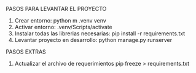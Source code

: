 PASOS PARA LEVANTAR EL PROYECTO
1. Crear entorno:
   python m .venv venv
2. Activar entorno:
   .venv/Scripts/activate
3. Instalar todas las librerias necesarias:
   pip install -r requirements.txt
4. Levantar proyecto en desarrollo:
   python manage.py runserver



PASOS EXTRAS
1. Actualizar el archivo de requerimientos
   pip freeze > requirements.txt
